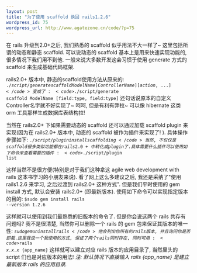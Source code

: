 ```yaml
--- 
layout: post
title: "为了使用 scaffold 换回 rails1.2.6"
wordpress_id: 75
wordpress_url: http://www.agatezone.cn/code/?p=75
---
```

在 rails 升级到2.0+之后, 我们熟悉的 scaffold 似乎用法不大一样了~ 这里包括所谓的动态和静态 scaffold. 可以说动态的 scaffold 基本上是用来快速实现功能的, 很多情况下我们用不到他. 一般来说大多数开发这会习惯于使用 generate 方式的scaffold 来生成基础代码框架.

rails2.0+ 版本中, 静态的scaffold使用方法从原来的:
<code>$./script/generate scaffold ModelName [ControllerName] [action, ...]</code>
变成了:
<code>$./script/generate scaffold ModelName [field:type, field:type]</code>
还句话说原本的自定义Controller名字就不好实现了~ 呵呵, 但是有利有弊拉~ 可以像 hibernate 这类 orm 工具那样生成数据库表结构拉!

当然在 rails2.0+ 下如果需要动态的 scaffold 还可以通过加载 scaffold plugin 来实现(因为在 rails2.0+ 版本中, 动态的 scaffold 被作为插件来实现了! ). 具体操作步骤如下:
<code>$./script/plugin install scaffolding</code>
当然, 不仅仅是 scaffold 很多类似功能都在 rails2.0+ 中转化成 plugin 了. 具体需要什么插件可以使用如下命令来查看需要的插件:
<code>$./script/plugin list</code>

这样当然不是很方便(特别是对于我们这种拿这 agile web development with rails 这本书学习的小朋友来说). 看了网上这么多建议之后, 我还是采纳了"使用 rails1.2.6 来学习, 之后过渡到 rails2.0+ 这种方式". 但是我们平时使用的 gem install 方式, 默认会安装 rails2.0+ (即最新版本). 使用如下命令可以实现指定版本的目的:
<code>$sudo gem install rails --version 1.2.6 </code>

这样就可以使用到我们最熟悉的旧版本的命令了. 但是你会说这两个 rails 共存有问题吗? 我不是很清楚, 当然你可以删除一个 rails 的 gem 包来保证其版本的唯一性:
<code>$sudo gem uninstall rails</code>
他会列出你所有的 rails 版本, 并且询问你是否卸载.
这里我说一个我使用的方式, 保证了两个 rails 同时存在, 同时可用:
<code>$rails _x.x.x_ {app_name}</code>
这样就可以建立对应 rails 版本的应用目录了, 当然里头的 script 们也是对应版本的用法!
<em>注: 默认情况下直接输入 rails {app_name} 是建立最新版本 rails 的应用目录.</em>
